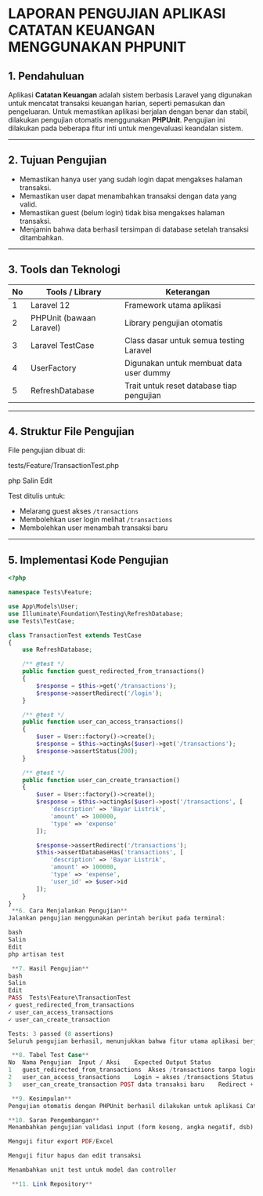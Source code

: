 # LAPORAN PENGUJIAN APLIKASI CATATAN KEUANGAN MENGGUNAKAN PHPUNIT

## 1. Pendahuluan

Aplikasi **Catatan Keuangan** adalah sistem berbasis Laravel yang digunakan untuk mencatat transaksi keuangan harian, seperti pemasukan dan pengeluaran. Untuk memastikan aplikasi berjalan dengan benar dan stabil, dilakukan pengujian otomatis menggunakan **PHPUnit**. Pengujian ini dilakukan pada beberapa fitur inti untuk mengevaluasi keandalan sistem.

---

## 2. Tujuan Pengujian

- Memastikan hanya user yang sudah login dapat mengakses halaman transaksi.
- Memastikan user dapat menambahkan transaksi dengan data yang valid.
- Memastikan guest (belum login) tidak bisa mengakses halaman transaksi.
- Menjamin bahwa data berhasil tersimpan di database setelah transaksi ditambahkan.

---

## 3. Tools dan Teknologi

| No | Tools / Library           | Keterangan                               |
|----|---------------------------|-------------------------------------------|
| 1  | Laravel 12                | Framework utama aplikasi                  |
| 2  | PHPUnit (bawaan Laravel)  | Library pengujian otomatis                |
| 3  | Laravel TestCase          | Class dasar untuk semua testing Laravel   |
| 4  | UserFactory               | Digunakan untuk membuat data user dummy   |
| 5  | RefreshDatabase           | Trait untuk reset database tiap pengujian |

---

## 4. Struktur File Pengujian

File pengujian dibuat di:

tests/Feature/TransactionTest.php

php
Salin
Edit

Test ditulis untuk:
- Melarang guest akses `/transactions`
- Membolehkan user login melihat `/transactions`
- Membolehkan user menambah transaksi baru

---

## 5. Implementasi Kode Pengujian

```php
<?php

namespace Tests\Feature;

use App\Models\User;
use Illuminate\Foundation\Testing\RefreshDatabase;
use Tests\TestCase;

class TransactionTest extends TestCase
{
    use RefreshDatabase;

    /** @test */
    public function guest_redirected_from_transactions()
    {
        $response = $this->get('/transactions');
        $response->assertRedirect('/login');
    }

    /** @test */
    public function user_can_access_transactions()
    {
        $user = User::factory()->create();
        $response = $this->actingAs($user)->get('/transactions');
        $response->assertStatus(200);
    }

    /** @test */
    public function user_can_create_transaction()
    {
        $user = User::factory()->create();
        $response = $this->actingAs($user)->post('/transactions', [
            'description' => 'Bayar Listrik',
            'amount' => 100000,
            'type' => 'expense'
        ]);

        $response->assertRedirect('/transactions');
        $this->assertDatabaseHas('transactions', [
            'description' => 'Bayar Listrik',
            'amount' => 100000,
            'type' => 'expense',
            'user_id' => $user->id
        ]);
    }
}
 **6. Cara Menjalankan Pengujian**
Jalankan pengujian menggunakan perintah berikut pada terminal:

bash
Salin
Edit
php artisan test

 **7. Hasil Pengujian**
bash
Salin
Edit
PASS  Tests\Feature\TransactionTest
✓ guest_redirected_from_transactions
✓ user_can_access_transactions
✓ user_can_create_transaction

Tests: 3 passed (8 assertions)
Seluruh pengujian berhasil, menunjukkan bahwa fitur utama aplikasi berjalan sesuai harapan.

 **8. Tabel Test Case**
No	Nama Pengujian	Input / Aksi	Expected Output	Status
1	guest_redirected_from_transactions	Akses /transactions tanpa login	Redirect ke /login	✅
2	user_can_access_transactions	Login → akses /transactions	Status 200 OK, halaman transaksi tampil	✅
3	user_can_create_transaction	POST data transaksi baru	Redirect + Data masuk ke database	✅

 **9. Kesimpulan**
Pengujian otomatis dengan PHPUnit berhasil dilakukan untuk aplikasi Catatan Keuangan. Semua fitur inti yang diuji — termasuk akses halaman transaksi dan proses penambahan transaksi — berjalan dengan baik. Dengan hasil pengujian yang sukses, dapat disimpulkan bahwa aplikasi ini stabil dan dapat digunakan dengan aman.

**10. Saran Pengembangan**
Menambahkan pengujian validasi input (form kosong, angka negatif, dsb)

Menguji fitur export PDF/Excel

Menguji fitur hapus dan edit transaksi

Menambahkan unit test untuk model dan controller

 **11. Link Repository**
